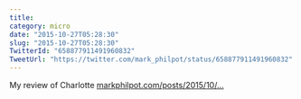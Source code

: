 ```yaml
---
title: 
category: micro
date: "2015-10-27T05:28:30"
slug: "2015-10-27T05:28:30"
TwitterId: "658877911491960832"
TweetUrl: "https://twitter.com/mark_philpot/status/658877911491960832"
---
```


My review of Charlotte
[markphilpot.com/posts/2015/10/…](http://markphilpot.com/posts/2015/10/26/review_charlotte/)
